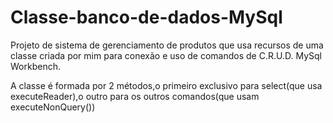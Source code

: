 # Classe-banco-de-dados-MySql
Projeto de sistema de gerenciamento de produtos que usa recursos de uma classe criada por mim para conexão e uso de comandos de C.R.U.D. MySql Workbench.

A classe é formada por 2 métodos,o primeiro exclusivo para select(que usa executeReader),o outro para os outros comandos(que usam executeNonQuery())
